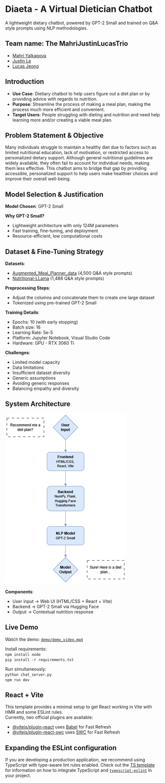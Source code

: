 # Diaeta - A Virtual Dietician Chatbot

A lightweight dietary chatbot, powered by GPT-2 Small and trained on Q&A style prompts using NLP methodologies.

## Team name: The MahriJustinLucasTrio

- [Mahri Yalkapova](https://github.com/MahriYalkapova)
- [Justin Le](https://github.com/aujustin14)
- [Lucas Jeong](https://github.com/ljeong072)

## Introduction

- **Use Case**: Dietiary chatbot to help users figure out a diet plan or by providing advice with regards to nutrition.  
- **Purpose**: Streamline the process of making a meal plan, making the process much more efficient and convenient.  
- **Target Users**: People struggling with dieting and nutrition and need help learning more and/or creating a viable meal plan.

## Problem Statement & Objective

Many individuals struggle to maintain a healthy diet due to factors such as limited nutritional education, lack of motivation, or restricted access to personalized dietary support. Although general nutritional guidelines are widely available, they often fail to account for individual needs, making them less effective. This chatbot aims to bridge that gap by providing accessible, personalized support to help users make healthier choices and improve their overall well-being.

## Model Selection & Justification

**Model Chosen**: GPT-2 Small  

**Why GPT-2 Small?**
- Lightweight architecture with only 124M parameters 
- Fast training, fine-tuning, and deployment
- Resource-efficient, low computational costs

## Dataset & Fine-Tuning Strategy

**Datasets**:  
- [Augmented_Meal_Planner_data](https://huggingface.co/datasets/sridhar52/Augmented_Meal_Planner_data) (4,500 Q&A style prompts)
- [Nutritional-LLama](https://huggingface.co/datasets/Tom158/Nutritional-LLama) (1,488 Q&A style prompts)

**Preprocessing Steps**:
- Adjust the columns and concatenate them to create one large dataset
- Tokenized using pre-trained GPT-2 Small

**Training Details**:
- Epochs: 10 (with early stopping)
- Batch size: 16
- Learning Rate: 5e-5
- Platform: Jupyter Notebook, Visual Studio Code
- Hardware: GPU - RTX 3060 Ti

**Challenges**:
- Limited model capacity
- Data limitations
- Insufficient dataset diversity
- Generic assumptions
- Avoiding generic responses
- Balancing empathy and diversity

## System Architecture

![System Architecture](docs/architecture_diagram.png)

**Components**:

- User input → Web UI (HTML/CSS + React + Vite)
- Backend → GPT-2 Small via Hugging Face
- Output → Contextual nutrition response

## Live Demo

Watch the demo: [`demo/demo_video.mp4`](demo/demo_video.mp4)  

Install requirements:  
`npm install node`  
`pip install -r requirements.txt`  

Run simultaneously:  
`python chat_server.py`  
`npm run dev`  

## React + Vite

This template provides a minimal setup to get React working in Vite with HMR and some ESLint rules.  
Currently, two official plugins are available:
- [@vitejs/plugin-react](https://github.com/vitejs/vite-plugin-react/blob/main/packages/plugin-react) uses [Babel](https://babeljs.io/) for Fast Refresh
- [@vitejs/plugin-react-swc](https://github.com/vitejs/vite-plugin-react/blob/main/packages/plugin-react-swc) uses [SWC](https://swc.rs/) for Fast Refresh

## Expanding the ESLint configuration

If you are developing a production application, we recommend using TypeScript with type-aware lint rules enabled. Check out the [TS template](https://github.com/vitejs/vite/tree/main/packages/create-vite/template-react-ts) for information on how to integrate TypeScript and [`typescript-eslint`](https://typescript-eslint.io) in your project.
